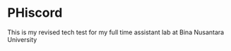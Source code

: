 # PHiscord
This is my revised tech test for my full time assistant lab at Bina Nusantara University
